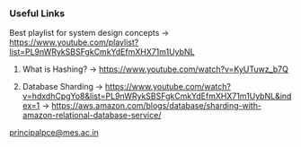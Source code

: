 ### Useful Links

Best playlist for system design concepts ->
https://www.youtube.com/playlist?list=PL9nWRykSBSFgkCmkYdEfmXHX71m1UybNL

1. What is Hashing?
-> https://www.youtube.com/watch?v=KyUTuwz_b7Q

2. Database Sharding
-> https://www.youtube.com/watch?v=hdxdhCpgYo8&list=PL9nWRykSBSFgkCmkYdEfmXHX71m1UybNL&index=1
-> https://aws.amazon.com/blogs/database/sharding-with-amazon-relational-database-service/

principalpce@mes.ac.in